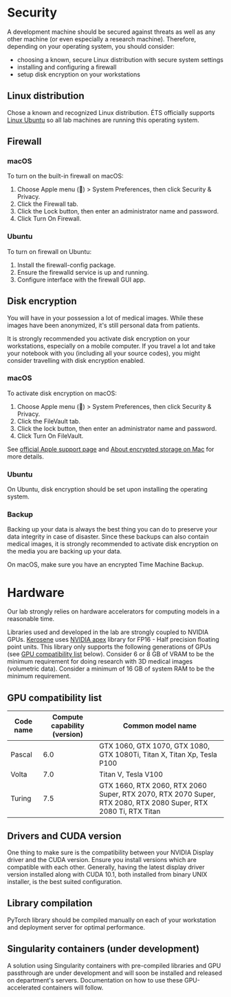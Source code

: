 # Security

A development machine should be secured against threats as well as any other machine (or even especially a research
 machine). Therefore, depending on your operating system, you should consider:

- choosing a known, secure Linux distribution with secure system settings
- installing and configuring a firewall
- setup disk encryption on your workstations


## Linux distribution

Chose a known and recognized Linux distribution. ÉTS officially supports [Linux Ubuntu](http://ubuntu.com) so all
lab machines are running this operating system.


## Firewall

### macOS
To turn on the built-in firewall on macOS:

1. Choose Apple menu () > System Preferences, then click Security & Privacy.
2. Click the Firewall tab.
3. Click the Lock button, then enter an administrator name and password.
4. Click Turn On Firewall.


### Ubuntu
To turn on firewall on Ubuntu:

1. Install the firewall-config package. 
2. Ensure the firewalld service is up and running.
3. Configure interface with the firewall GUI app.

 
## Disk encryption

You will have in your possession a lot of medical images. While these images have been anonymized, it's still personal 
data from patients.

It is strongly recommended you activate disk encryption on your workstations, especially on a mobile computer. If you 
travel a lot and take your notebook with you (including all your source codes), you might consider travelling with disk
encryption enabled.


### macOS
To activate disk encryption on macOS:

1. Choose Apple menu () > System Preferences, then click Security & Privacy.
2. Click the FileVault tab.
3. Click the lock button, then enter an administrator name and password.
4. Click Turn On FileVault.

See [official Apple support page](https://support.apple.com/en-us/HT204837) and 
[About encrypted storage on Mac](https://support.apple.com/en-us/HT208344) for more details. 


### Ubuntu
On Ubuntu, disk encryption should be set upon installing the operating system.


### Backup

Backing up your data is always the best thing you can do to preserve your data integrity in case of disaster. Since 
these backups can also contain medical images, it is strongly recommended to activate disk encryption on the media
you are backing up your data. 

On macOS, make sure you have an encrypted Time Machine Backup.


# Hardware

Our lab strongly relies on hardware accelerators for computing models in a reasonable time.

Libraries used and developed in the lab are strongly coupled to NVIDIA GPUs. 
[Kerosene](https://github.com/banctilrobitaille/kerosene/tree/master/kerosene) uses 
[NVIDIA apex](https://github.com/NVIDIA/apex) library for FP16 - Half precision floating point units. This library only 
supports the following generations of GPUs (see [GPU compatibility list](#gpu-compatibility-list) below). Consider 6 or 8 GB of VRAM to be 
the minimum requirement for doing research with 3D medical images (volumetric data). Consider a minimum of 16 GB of 
system RAM to be the minimum requirement.


## GPU compatibility list

| Code name | Compute capability (version) | Common model name                                                                                                |
|-----------|------------------------------|------------------------------------------------------------------------------------------------------------------|
| Pascal    | 6.0                          | GTX 1060, GTX 1070, GTX 1080, GTX 1080Ti, Titan X, Titan Xp, Tesla P100                                          |
| Volta     | 7.0                          | Titan V, Tesla V100                                                                                              |
| Turing    | 7.5                          | GTX 1660, RTX 2060, RTX 2060 Super, RTX 2070, RTX 2070 Super, RTX 2080, RTX 2080 Super,  RTX 2080 Ti, RTX Titan  |


## Drivers and CUDA version

One thing to make sure is the compatibility between your NVIDIA Display driver and the CUDA version. Ensure you install 
versions which are compatible with each other. Generally, having the latest display driver version installed along with
CUDA 10.1, both installed from binary UNIX installer, is the best suited configuration. 


## Library compilation

PyTorch library should be compiled manually on each of your workstation and deployment server for optimal performance.


## Singularity containers (under development)

A solution using Singularity containers with pre-compiled libraries and GPU passthrough are under development and will
soon be installed and released on department's servers. Documentation on how to use these GPU-accelerated 
containers will follow.